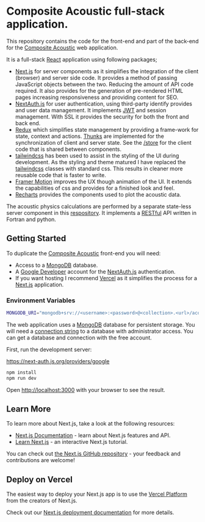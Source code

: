 # Composite Acoustic full-stack application.

This repository contains the code for the front-end and part of the back-end for the [Composite Acoustic](https://sound-wave.dev) web application.

It is a full-stack [React](https://react.dev) application using following packages;

- [Next.js](https://nextjs.org) for server components as it simplifies the integration of the client (browser) and server side code. It provides a method of passing JavaScript objects between the two. Reducing the amount of API code required. It also provides for the generation of pre-rendered HTML pages increasing responsiveness and providing content for SEO.
- [NextAuth.js](https://next-auth.js.org) for user authentication, using third-party identify provides and user data management. It implements [JWT](https://en.wikipedia.org/wiki/JSON_Web_Token) and session management. With SSL it provides the security for both the front and back end.
- [Redux](https://redux.js.org) which simplifies state management by providing a frame-work for state, context and actions. [Thunks](https://redux.js.org/usage/writing-logic-thunks) are implemented for the synchronization of client and server state. See the [/store](https://github.com/apcave/acoustic/tree/main/store) for the client code that is shared between components.
- [tailwindcss](https://tailwindcss.com) has been used to assist in the styling of the UI during development. As the styling and theme matured I have replaced the [tailwindcss](https://tailwindcss.com) classes with standard css. This results in cleaner more reusable code that is faster to write.
- [Framer Motion](https://framermotion.framer.website) improves the UX though animation of the UI. It extends the capabilities of css and provides for a finished look and feel.
- [Recharts](https://recharts.org/en-US/) provides the components used to plot the acoustic data.

The acoustic physics calculations are performed by a separate state-less server component in this [respository](https://github.com/apcave/acoustic-calcs). It implements a [RESTful](https://aws.amazon.com/what-is/restful-api/) API written in Fortran and python.

## Getting Started

To duplicate the [Composite Acoustic](https://sound-wave.dev) front-end you will need:

- Access to a [MongoDB](https://mongodb.com) database.
- A [Google Developer](https://developers.google.com) account for the [NextAuth.js](https://next-auth.js.org) authentication.
- If you want hosting I recommend [Vercel](http://vercel.com) as it simplifies the process for a [Next.js](https://nextjs.org) application.

### Environment Variables

```bash
MONGODB_URI="mongodb+srv://<username>:<password>@<collection>.<url>/acoustic?retryWrites=true&w=majority"
```

The web application uses a [MongoDB](https://mongodb.com) database for persistent storage. You will need a [connection string](https://www.mongodb.com/resources/products/fundamentals/mongodb-connection-string) to a database with administrator access. You can get a database and connection with the free account.

First, run the development server:

https://next-auth.js.org/providers/google

```bash
npm install
npm run dev
```

Open [http://localhost:3000](http://localhost:3000) with your browser to see the result.

## Learn More

To learn more about Next.js, take a look at the following resources:

- [Next.js Documentation](https://nextjs.org/docs) - learn about Next.js features and API.
- [Learn Next.js](https://nextjs.org/learn) - an interactive Next.js tutorial.

You can check out [the Next.js GitHub repository](https://github.com/vercel/next.js) - your feedback and contributions are welcome!

## Deploy on Vercel

The easiest way to deploy your Next.js app is to use the [Vercel Platform](https://vercel.com/new?utm_medium=default-template&filter=next.js&utm_source=create-next-app&utm_campaign=create-next-app-readme) from the creators of Next.js.

Check out our [Next.js deployment documentation](https://nextjs.org/docs/app/building-your-application/deploying) for more details.
